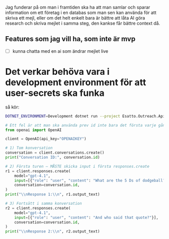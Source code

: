 Jag funderar på om man i framtiden ska ha att man samlar och sparar information om ett företag i en databas som man sen kan använda för att skriva ett mejl, 
eller om det helt enkelt bara är bättre att låta AI göra research och skriva mejlet i samma steg, den kankse får bättre context då.

## Features som jag vill ha, som inte är mvp
- [ ] kunna chatta med en ai som ändrar mejlet live

# Det verkar behöva vara i development environment för att user-secrets ska funka
så kör:
```bash
DOTNET_ENVIRONMENT=Development dotnet run --project Esatto.Outreach.Api
```

```python
# Ett fel är att man ska använda prev id inte bara det första varje gång
from openai import OpenAI

client = OpenAI(api_key="OPENAIKEY")

# 1) Tom konversation
conversation = client.conversations.create()
print("Conversation ID:", conversation.id)

# 2) Första turen – MÅSTE skicka input i första responses.create
r1 = client.responses.create(
    model="gpt-4.1",
    input=[{"role": "user", "content": "What are the 5 Ds of dodgeball?"}],
    conversation=conversation.id,
)
print("\\nResponse 1:\\n", r1.output_text)

# 3) Fortsätt i samma konversation
r2 = client.responses.create(
    model="gpt-4.1",
    input=[{"role": "user", "content": "And who said that quote?"}],
    conversation=conversation.id,
)
print("\\nResponse 2:\\n", r2.output_text)

```
